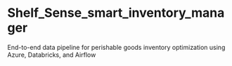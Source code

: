 # Shelf_Sense_smart_inventory_manager
End-to-end data pipeline for perishable goods inventory optimization using Azure, Databricks, and Airflow
